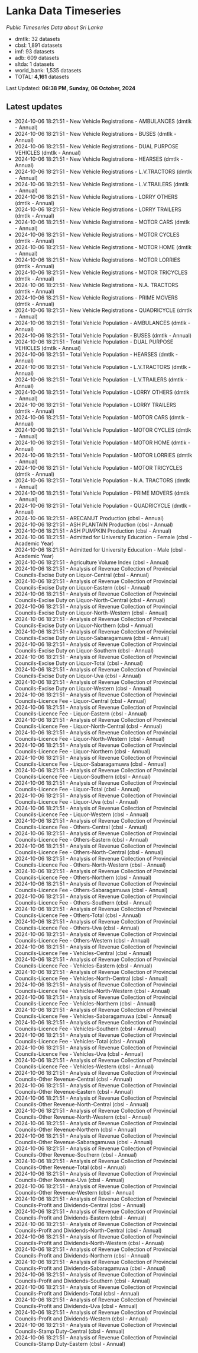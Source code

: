# Lanka Data Timeseries
*Public Timeseries Data about Sri Lanka*

* dmtlk: 32 datasets
* cbsl: 1,891 datasets
* imf: 93 datasets
* adb: 609 datasets
* sltda: 1 datasets
* world_bank: 1,535 datasets
* TOTAL: **4,161** datasets

Last Updated: **06:38 PM, Sunday, 06 October, 2024**

## Latest updates

* 2024-10-06 18:21:51 - New Vehicle Registrations - AMBULANCES (dmtlk - Annual)
* 2024-10-06 18:21:51 - New Vehicle Registrations - BUSES (dmtlk - Annual)
* 2024-10-06 18:21:51 - New Vehicle Registrations - DUAL PURPOSE VEHICLES (dmtlk - Annual)
* 2024-10-06 18:21:51 - New Vehicle Registrations - HEARSES (dmtlk - Annual)
* 2024-10-06 18:21:51 - New Vehicle Registrations - L.V.TRACTORS (dmtlk - Annual)
* 2024-10-06 18:21:51 - New Vehicle Registrations - L.V.TRAILERS (dmtlk - Annual)
* 2024-10-06 18:21:51 - New Vehicle Registrations - LORRY OTHERS (dmtlk - Annual)
* 2024-10-06 18:21:51 - New Vehicle Registrations - LORRY TRAILERS (dmtlk - Annual)
* 2024-10-06 18:21:51 - New Vehicle Registrations - MOTOR CARS (dmtlk - Annual)
* 2024-10-06 18:21:51 - New Vehicle Registrations - MOTOR CYCLES (dmtlk - Annual)
* 2024-10-06 18:21:51 - New Vehicle Registrations - MOTOR HOME (dmtlk - Annual)
* 2024-10-06 18:21:51 - New Vehicle Registrations - MOTOR LORRIES (dmtlk - Annual)
* 2024-10-06 18:21:51 - New Vehicle Registrations - MOTOR TRICYCLES (dmtlk - Annual)
* 2024-10-06 18:21:51 - New Vehicle Registrations - N.A. TRACTORS (dmtlk - Annual)
* 2024-10-06 18:21:51 - New Vehicle Registrations - PRIME MOVERS (dmtlk - Annual)
* 2024-10-06 18:21:51 - New Vehicle Registrations - QUADRICYCLE (dmtlk - Annual)
* 2024-10-06 18:21:51 - Total Vehicle Population - AMBULANCES (dmtlk - Annual)
* 2024-10-06 18:21:51 - Total Vehicle Population - BUSES (dmtlk - Annual)
* 2024-10-06 18:21:51 - Total Vehicle Population - DUAL PURPOSE VEHICLES (dmtlk - Annual)
* 2024-10-06 18:21:51 - Total Vehicle Population - HEARSES (dmtlk - Annual)
* 2024-10-06 18:21:51 - Total Vehicle Population - L.V.TRACTORS (dmtlk - Annual)
* 2024-10-06 18:21:51 - Total Vehicle Population - L.V.TRAILERS (dmtlk - Annual)
* 2024-10-06 18:21:51 - Total Vehicle Population - LORRY OTHERS (dmtlk - Annual)
* 2024-10-06 18:21:51 - Total Vehicle Population - LORRY TRAILERS (dmtlk - Annual)
* 2024-10-06 18:21:51 - Total Vehicle Population - MOTOR CARS (dmtlk - Annual)
* 2024-10-06 18:21:51 - Total Vehicle Population - MOTOR CYCLES (dmtlk - Annual)
* 2024-10-06 18:21:51 - Total Vehicle Population - MOTOR HOME (dmtlk - Annual)
* 2024-10-06 18:21:51 - Total Vehicle Population - MOTOR LORRIES (dmtlk - Annual)
* 2024-10-06 18:21:51 - Total Vehicle Population - MOTOR TRICYCLES (dmtlk - Annual)
* 2024-10-06 18:21:51 - Total Vehicle Population - N.A. TRACTORS (dmtlk - Annual)
* 2024-10-06 18:21:51 - Total Vehicle Population - PRIME MOVERS (dmtlk - Annual)
* 2024-10-06 18:21:51 - Total Vehicle Population - QUADRICYCLE (dmtlk - Annual)
* 2024-10-06 18:21:51 - ARECANUT Production (cbsl - Annual)
* 2024-10-06 18:21:51 - ASH PLANTAIN Production (cbsl - Annual)
* 2024-10-06 18:21:51 - ASH PUMPKIN Production (cbsl - Annual)
* 2024-10-06 18:21:51 - Admitted for University Education - Female (cbsl - Academic Year)
* 2024-10-06 18:21:51 - Admitted for University Education - Male (cbsl - Academic Year)
* 2024-10-06 18:21:51 - Agriculture Volume Index (cbsl - Annual)
* 2024-10-06 18:21:51 - Analysis of Revenue Collection of Provincial Councils-Excise Duty on Liquor-Central (cbsl - Annual)
* 2024-10-06 18:21:51 - Analysis of Revenue Collection of Provincial Councils-Excise Duty on Liquor-Eastern (cbsl - Annual)
* 2024-10-06 18:21:51 - Analysis of Revenue Collection of Provincial Councils-Excise Duty on Liquor-North-Central (cbsl - Annual)
* 2024-10-06 18:21:51 - Analysis of Revenue Collection of Provincial Councils-Excise Duty on Liquor-North-Western (cbsl - Annual)
* 2024-10-06 18:21:51 - Analysis of Revenue Collection of Provincial Councils-Excise Duty on Liquor-Northern (cbsl - Annual)
* 2024-10-06 18:21:51 - Analysis of Revenue Collection of Provincial Councils-Excise Duty on Liquor-Sabaragamuwa (cbsl - Annual)
* 2024-10-06 18:21:51 - Analysis of Revenue Collection of Provincial Councils-Excise Duty on Liquor-Southern (cbsl - Annual)
* 2024-10-06 18:21:51 - Analysis of Revenue Collection of Provincial Councils-Excise Duty on Liquor-Total (cbsl - Annual)
* 2024-10-06 18:21:51 - Analysis of Revenue Collection of Provincial Councils-Excise Duty on Liquor-Uva (cbsl - Annual)
* 2024-10-06 18:21:51 - Analysis of Revenue Collection of Provincial Councils-Excise Duty on Liquor-Western (cbsl - Annual)
* 2024-10-06 18:21:51 - Analysis of Revenue Collection of Provincial Councils-Licence Fee - Liquor-Central (cbsl - Annual)
* 2024-10-06 18:21:51 - Analysis of Revenue Collection of Provincial Councils-Licence Fee - Liquor-Eastern (cbsl - Annual)
* 2024-10-06 18:21:51 - Analysis of Revenue Collection of Provincial Councils-Licence Fee - Liquor-North-Central (cbsl - Annual)
* 2024-10-06 18:21:51 - Analysis of Revenue Collection of Provincial Councils-Licence Fee - Liquor-North-Western (cbsl - Annual)
* 2024-10-06 18:21:51 - Analysis of Revenue Collection of Provincial Councils-Licence Fee - Liquor-Northern (cbsl - Annual)
* 2024-10-06 18:21:51 - Analysis of Revenue Collection of Provincial Councils-Licence Fee - Liquor-Sabaragamuwa (cbsl - Annual)
* 2024-10-06 18:21:51 - Analysis of Revenue Collection of Provincial Councils-Licence Fee - Liquor-Southern (cbsl - Annual)
* 2024-10-06 18:21:51 - Analysis of Revenue Collection of Provincial Councils-Licence Fee - Liquor-Total (cbsl - Annual)
* 2024-10-06 18:21:51 - Analysis of Revenue Collection of Provincial Councils-Licence Fee - Liquor-Uva (cbsl - Annual)
* 2024-10-06 18:21:51 - Analysis of Revenue Collection of Provincial Councils-Licence Fee - Liquor-Western (cbsl - Annual)
* 2024-10-06 18:21:51 - Analysis of Revenue Collection of Provincial Councils-Licence Fee - Others-Central (cbsl - Annual)
* 2024-10-06 18:21:51 - Analysis of Revenue Collection of Provincial Councils-Licence Fee - Others-Eastern (cbsl - Annual)
* 2024-10-06 18:21:51 - Analysis of Revenue Collection of Provincial Councils-Licence Fee - Others-North-Central (cbsl - Annual)
* 2024-10-06 18:21:51 - Analysis of Revenue Collection of Provincial Councils-Licence Fee - Others-North-Western (cbsl - Annual)
* 2024-10-06 18:21:51 - Analysis of Revenue Collection of Provincial Councils-Licence Fee - Others-Northern (cbsl - Annual)
* 2024-10-06 18:21:51 - Analysis of Revenue Collection of Provincial Councils-Licence Fee - Others-Sabaragamuwa (cbsl - Annual)
* 2024-10-06 18:21:51 - Analysis of Revenue Collection of Provincial Councils-Licence Fee - Others-Southern (cbsl - Annual)
* 2024-10-06 18:21:51 - Analysis of Revenue Collection of Provincial Councils-Licence Fee - Others-Total (cbsl - Annual)
* 2024-10-06 18:21:51 - Analysis of Revenue Collection of Provincial Councils-Licence Fee - Others-Uva (cbsl - Annual)
* 2024-10-06 18:21:51 - Analysis of Revenue Collection of Provincial Councils-Licence Fee - Others-Western (cbsl - Annual)
* 2024-10-06 18:21:51 - Analysis of Revenue Collection of Provincial Councils-Licence Fee - Vehicles-Central (cbsl - Annual)
* 2024-10-06 18:21:51 - Analysis of Revenue Collection of Provincial Councils-Licence Fee - Vehicles-Eastern (cbsl - Annual)
* 2024-10-06 18:21:51 - Analysis of Revenue Collection of Provincial Councils-Licence Fee - Vehicles-North-Central (cbsl - Annual)
* 2024-10-06 18:21:51 - Analysis of Revenue Collection of Provincial Councils-Licence Fee - Vehicles-North-Western (cbsl - Annual)
* 2024-10-06 18:21:51 - Analysis of Revenue Collection of Provincial Councils-Licence Fee - Vehicles-Northern (cbsl - Annual)
* 2024-10-06 18:21:51 - Analysis of Revenue Collection of Provincial Councils-Licence Fee - Vehicles-Sabaragamuwa (cbsl - Annual)
* 2024-10-06 18:21:51 - Analysis of Revenue Collection of Provincial Councils-Licence Fee - Vehicles-Southern (cbsl - Annual)
* 2024-10-06 18:21:51 - Analysis of Revenue Collection of Provincial Councils-Licence Fee - Vehicles-Total (cbsl - Annual)
* 2024-10-06 18:21:51 - Analysis of Revenue Collection of Provincial Councils-Licence Fee - Vehicles-Uva (cbsl - Annual)
* 2024-10-06 18:21:51 - Analysis of Revenue Collection of Provincial Councils-Licence Fee - Vehicles-Western (cbsl - Annual)
* 2024-10-06 18:21:51 - Analysis of Revenue Collection of Provincial Councils-Other Revenue-Central (cbsl - Annual)
* 2024-10-06 18:21:51 - Analysis of Revenue Collection of Provincial Councils-Other Revenue-Eastern (cbsl - Annual)
* 2024-10-06 18:21:51 - Analysis of Revenue Collection of Provincial Councils-Other Revenue-North-Central (cbsl - Annual)
* 2024-10-06 18:21:51 - Analysis of Revenue Collection of Provincial Councils-Other Revenue-North-Western (cbsl - Annual)
* 2024-10-06 18:21:51 - Analysis of Revenue Collection of Provincial Councils-Other Revenue-Northern (cbsl - Annual)
* 2024-10-06 18:21:51 - Analysis of Revenue Collection of Provincial Councils-Other Revenue-Sabaragamuwa (cbsl - Annual)
* 2024-10-06 18:21:51 - Analysis of Revenue Collection of Provincial Councils-Other Revenue-Southern (cbsl - Annual)
* 2024-10-06 18:21:51 - Analysis of Revenue Collection of Provincial Councils-Other Revenue-Total (cbsl - Annual)
* 2024-10-06 18:21:51 - Analysis of Revenue Collection of Provincial Councils-Other Revenue-Uva (cbsl - Annual)
* 2024-10-06 18:21:51 - Analysis of Revenue Collection of Provincial Councils-Other Revenue-Western (cbsl - Annual)
* 2024-10-06 18:21:51 - Analysis of Revenue Collection of Provincial Councils-Profit and Dividends-Central (cbsl - Annual)
* 2024-10-06 18:21:51 - Analysis of Revenue Collection of Provincial Councils-Profit and Dividends-Eastern (cbsl - Annual)
* 2024-10-06 18:21:51 - Analysis of Revenue Collection of Provincial Councils-Profit and Dividends-North-Central (cbsl - Annual)
* 2024-10-06 18:21:51 - Analysis of Revenue Collection of Provincial Councils-Profit and Dividends-North-Western (cbsl - Annual)
* 2024-10-06 18:21:51 - Analysis of Revenue Collection of Provincial Councils-Profit and Dividends-Northern (cbsl - Annual)
* 2024-10-06 18:21:51 - Analysis of Revenue Collection of Provincial Councils-Profit and Dividends-Sabaragamuwa (cbsl - Annual)
* 2024-10-06 18:21:51 - Analysis of Revenue Collection of Provincial Councils-Profit and Dividends-Southern (cbsl - Annual)
* 2024-10-06 18:21:51 - Analysis of Revenue Collection of Provincial Councils-Profit and Dividends-Total (cbsl - Annual)
* 2024-10-06 18:21:51 - Analysis of Revenue Collection of Provincial Councils-Profit and Dividends-Uva (cbsl - Annual)
* 2024-10-06 18:21:51 - Analysis of Revenue Collection of Provincial Councils-Profit and Dividends-Western (cbsl - Annual)
* 2024-10-06 18:21:51 - Analysis of Revenue Collection of Provincial Councils-Stamp Duty-Central (cbsl - Annual)
* 2024-10-06 18:21:51 - Analysis of Revenue Collection of Provincial Councils-Stamp Duty-Eastern (cbsl - Annual)